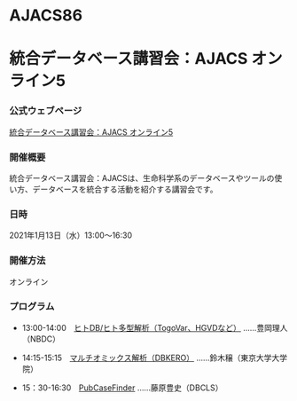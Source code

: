 # AJACS86
# 統合データベース講習会：AJACS オンライン5

### 公式ウェブページ
[統合データベース講習会：AJACS オンライン5](https://biosciencedbc.jp/event/ajacs/ajacs86.html)  

### 開催概要
統合データベース講習会：AJACSは、生命科学系のデータベースやツールの使い方、データベースを統合する活動を紹介する講習会です。

### 日時
2021年1月13日（水）13:00〜16:30

### 開催方法
オンライン

### プログラム
- 13:00-14:00　[ヒトDB/ヒト多型解析（TogoVar、HGVDなど）](01_toyooka)
……豊岡理人（NBDC）

- 14:15-15:15　[マルチオミックス解析（DBKERO）](02_suzuki)
……鈴木穣（東京大学大学院）

- 15：30-16:30　[PubCaseFinder](02_suzuki)
……藤原豊史（DBCLS）
